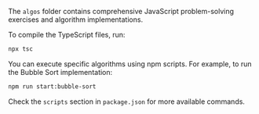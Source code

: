 The `algos` folder contains comprehensive JavaScript problem-solving exercises and algorithm implementations.

To compile the TypeScript files, run:

```bash
npx tsc
```

You can execute specific algorithms using npm scripts. For example, to run the Bubble Sort implementation:

```bash
npm run start:bubble-sort
```

Check the `scripts` section in `package.json` for more available commands.